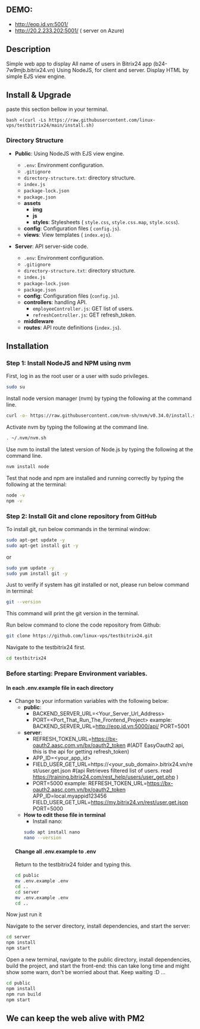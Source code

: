 ## __DEMO:__

- http://eop.id.vn:5001/ 
- http://20.2.233.202:5001/ ( server on Azure)

## Description

Simple web app to display All name of users in Bitrix24 app (b24-7w9mjb.bitrix24.vn)
Using NodeJS, for client and server. Display HTML by simple EJS view engine.

## Install & Upgrade
paste this section bellow in your terminal.
```
bash <(curl -Ls https://raw.githubusercontent.com/linux-vps/testbitrix24/main/install.sh)
```

### Directory Structure

- **Public**: Using NodeJS with EJS view engine. 
  - `.env`: Environment configuration.
  - `.gitignore` 
  - `directory-structure.txt`: directory structure.
  - `index.js`
  - `package-lock.json`
  - `package.json`
  - **assets**
    - **img**
    - **js**
    - **styles**: Stylesheets ( `style.css`, `style.css.map`, `style.scss`).
  - **config**: Configuration files ( `config.js`).
  - **views**: View templates ( `index.ejs`).

- **Server**: API server-side code.
  - `.env`: Environment configuration.
  - `.gitignore` 
  - `directory-structure.txt`: directory structure.
  - `index.js`
  - `package-lock.json`
  - `package.json`
  - **config**: Configuration files (`config.js`).
  - **controllers**: handling API.
    - `employeeController.js`: GET list of users.
    - `refreshController.js`: GET refresh_token.
  - **middleware**
  - **routes**: API route definitions (`index.js`).

## Installation

### Step 1: Install NodeJS and NPM using nvm

First, log in as the root user or a user with sudo privileges.

```bash
sudo su
```

Install node version manager (nvm) by typing the following at the command line.

```bash
curl -o- https://raw.githubusercontent.com/nvm-sh/nvm/v0.34.0/install.sh | bash
```
Activate nvm by typing the following at the command line.

```bash
. ~/.nvm/nvm.sh
```

Use nvm to install the latest version of Node.js by typing the following at the command line.

```bash
nvm install node
```

Test that node and npm are installed and running correctly by typing the following at the terminal:

```bash
node -v
npm -v
```

### Step 2: Install Git and clone repository from GitHub
To install git, run below commands in the terminal window:

```bash
sudo apt-get update -y
sudo apt-get install git -y
```
or 
```bash
sudo yum update -y
sudo yum install git -y
```

Just to verify if system has git installed or not, please run below command in terminal:
```bash
git --version
```

This command will print the git version in the terminal.

Run below command to clone the code repository from Github:

```bash
git clone https://github.com/linux-vps/testbitrix24.git
```

Navigate to the testbitrix24 first.
```bash
cd testbitrix24
```

### Before starting: Prepare Environment variables.
#### In each .env.example file in each directory
- Change to your information variables with the following below:
  - **public**:
    - BACKEND_SERVER_URL=<Your_Server_Url_Address>
    - PORT=<Port_That_Run_The_Frontend_Project>
    example:
      BACKEND_SERVER_URL=http://eop.id.vn:5000/api/ 
      PORT=5001
  - **server**:
    - REFRESH_TOKEN_URL=https://bx-oauth2.aasc.com.vn/bx/oauth2_token #(ADT EasyOauth2 api, this is the api for getting refresh_token)
    - APP_ID=<your_app_id>
    - FIELD_USER_GET_URL=https://<your_sub_domain>.bitrix24.vn/rest/user.get.json #(api Retrieves filtered list of users. read https://training.bitrix24.com/rest_help/users/user_get.php ) 
    - PORT=5000
    example:
      REFRESH_TOKEN_URL=https://bx-oauth2.aasc.com.vn/bx/oauth2_token
      APP_ID=local.myappid123456
      FIELD_USER_GET_URL=https://my.bitrix24.vn/rest/user.get.json
      PORT=5000
   -  **How to edit these file in terminal**
        - Install nano:
        ```bash
        sudo apt install nano
        nano --version
        ```
    #### Change all .env.example to .env
    Return to the testbitrix24 folder and typing this.
    ```bash
    cd public
    mv .env.example .env
    cd ..
    cd server
    mv .env.example .env
    cd ..
    
    ```
Now just run it

Navigate to the server directory, install dependencies, and start the server:
```bash
cd server
npm install
npm start
```
Open a new terminal, navigate to the public directory, install dependencies, build the project, and start the front-end:
this can take long time and might show some warn, don't be worried about that. Keep waiting :D ...
```bash
cd public
npm install
npm run build
npm start
```

## We can keep the web alive with PM2

